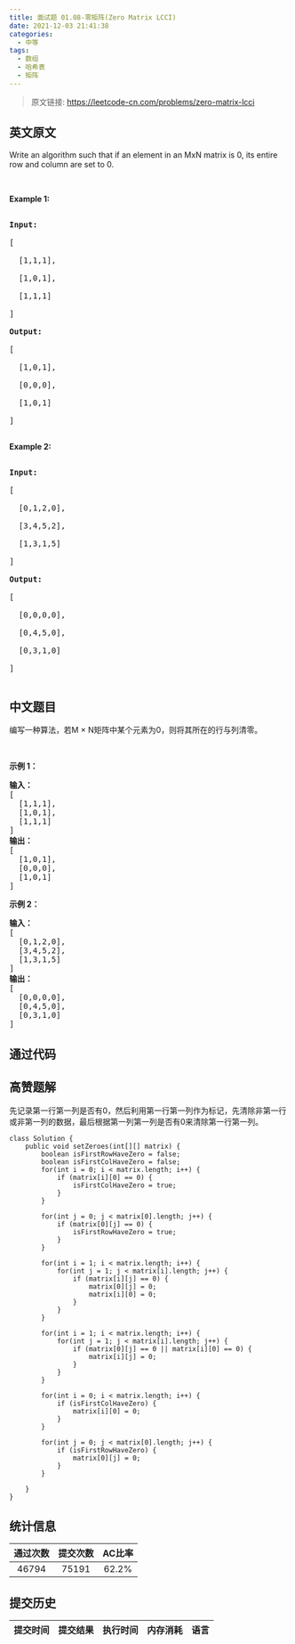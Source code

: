 ```yaml
---
title: 面试题 01.08-零矩阵(Zero Matrix LCCI)
date: 2021-12-03 21:41:38
categories:
  - 中等
tags:
  - 数组
  - 哈希表
  - 矩阵
---
```


> 原文链接: https://leetcode-cn.com/problems/zero-matrix-lcci


## 英文原文
<div><p>Write an algorithm such that if an element in an MxN matrix is 0, its entire row and column are set to 0.</p>

<p>&nbsp;</p>

<p><strong>Example 1: </strong></p>

<pre>
<strong>Input: </strong>
[
  [1,1,1],
  [1,0,1],
  [1,1,1]
]
<strong>Output: </strong>
[
  [1,0,1],
  [0,0,0],
  [1,0,1]
]
</pre>

<p><strong>Example 2: </strong></p>

<pre>
<strong>Input: </strong>
[
  [0,1,2,0],
  [3,4,5,2],
  [1,3,1,5]
]
<strong>Output: </strong>
[
  [0,0,0,0],
  [0,4,5,0],
  [0,3,1,0]
]
</pre>
</div>

## 中文题目
<div><p>编写一种算法，若M × N矩阵中某个元素为0，则将其所在的行与列清零。</p>

<p>&nbsp;</p>

<p><strong>示例 1：</strong></p>

<pre><strong>输入：</strong>
[
  [1,1,1],
  [1,0,1],
  [1,1,1]
]
<strong>输出：</strong>
[
  [1,0,1],
  [0,0,0],
  [1,0,1]
]
</pre>

<p><strong>示例 2：</strong></p>

<pre><strong>输入：</strong>
[
  [0,1,2,0],
  [3,4,5,2],
  [1,3,1,5]
]
<strong>输出：</strong>
[
  [0,0,0,0],
  [0,4,5,0],
  [0,3,1,0]
]
</pre>
</div>

## 通过代码
<RecoDemo>
</RecoDemo>


## 高赞题解
先记录第一行第一列是否有0，然后利用第一行第一列作为标记，先清除非第一行或非第一列的数据，最后根据第一列第一列是否有0来清除第一行第一列。

```
class Solution {
    public void setZeroes(int[][] matrix) {
        boolean isFirstRowHaveZero = false;
        boolean isFirstColHaveZero = false;
        for(int i = 0; i < matrix.length; i++) {
            if (matrix[i][0] == 0) {
                isFirstColHaveZero = true;
            }
        }

        for(int j = 0; j < matrix[0].length; j++) {
            if (matrix[0][j] == 0) {
                isFirstRowHaveZero = true;
            }
        }

        for(int i = 1; i < matrix.length; i++) {
            for(int j = 1; j < matrix[i].length; j++) {
                if (matrix[i][j] == 0) {
                    matrix[0][j] = 0;
                    matrix[i][0] = 0;
                } 
            }
        }
        
        for(int i = 1; i < matrix.length; i++) {
            for(int j = 1; j < matrix[i].length; j++) {
                if (matrix[0][j] == 0 || matrix[i][0] == 0) {
                    matrix[i][j] = 0;
                } 
            }
        }

        for(int i = 0; i < matrix.length; i++) {
            if (isFirstColHaveZero) {
                matrix[i][0] = 0;
            }
        }

        for(int j = 0; j < matrix[0].length; j++) {
            if (isFirstRowHaveZero) {
                matrix[0][j] = 0;
            }
        }

    }
}
```


## 统计信息
| 通过次数 | 提交次数 | AC比率 |
| :------: | :------: | :------: |
|    46794    |    75191    |   62.2%   |

## 提交历史
| 提交时间 | 提交结果 | 执行时间 |  内存消耗  | 语言 |
| :------: | :------: | :------: | :--------: | :--------: |
